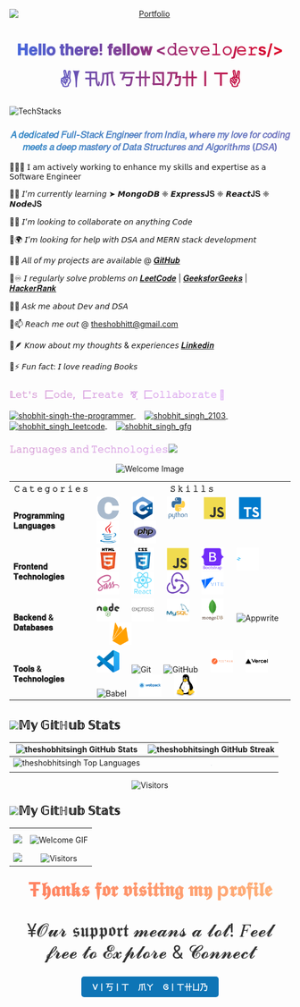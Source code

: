 <p align="center">
  <a href="https://shobhit-singh.vercel.app/" target="_blank">
    <img 
      alt="Portfolio" 
      title="Portfolio" 
      src="https://capsule-render.vercel.app/api?type=venom&height=300&text=𝑰%20%20%20𝒂𝒎%20%20%20𝑺𝒉𝒐𝒃𝒉𝒊𝒕&fontSize=80&color=0:003366,100:000033&stroke=003366&textColor=CC3333" 
      style="max-width: 100%; height: auto; display: block; margin: 0 auto;" 
    />
  </a>
</p>

<!--
<p align="center">
  <a href="https://www.linkedin.com/in/shobhit-singh-the-programmer/" target="_blank" rel="noopener noreferrer">
    <img 
      alt="LinkedIn" 
      title="LinkedIn" 
      src="https://capsule-render.vercel.app/api?type=venom&height=200&text=I%20am%20Shobhit%20Singh&fontSize=80&color=0:8871e5,100:b678c4&stroke=b678c4" 
      style="max-width: 100%; height: auto; display: block; margin: 0 auto;" 
    />
  </a>
</p>
-->

<!--
<p align="center">
  <a href="https://leetcode.com/u/shobhit_singh_leetcode/" target="_blank">
    <img 
      src="https://leetcard.jacoblin.cool/shobhit_singh_leetcode?theme=dark&font=Nunito&ext=heatmap" 
      alt="LeetCode Card" 
      width="700" 
      height="350" 
      style="border: 10px solid #00FFFF; border-radius: 10px;" 
    />
  </a>
</p>
-->
<h1 align="center" style="background: linear-gradient(to right, #4169e1, #e30022); -webkit-background-clip: text; -webkit-text-fill-color: transparent;">
    𝐇𝐞𝐥𝐥𝐨 𝐭𝐡𝐞𝐫𝐞! 𝐟𝐞𝐥𝐥𝐨𝐰 <𝚍𝚎𝚟𝚎𝚕𝚘𝚥𝚎𝚛s/><br>
<!--    <img src="https://user-images.githubusercontent.com/74038190/213866269-5d00981c-7c98-46d7-8a8e-16f462f15227.gif" width="200" /> --->
      ✌𒐕   卂爪   丂卄ㄖ乃卄丨ㄒ✌
<!-- <img src="https://user-images.githubusercontent.com/74038190/213866269-5d00981c-7c98-46d7-8a8e-16f462f15227.gif" width="200" /> -->
</h1>
      
<img src="https://user-images.githubusercontent.com/74038190/240304586-d48893bd-0757-481c-8d7e-ba3e163feae7.png" alt="TechStacks" />
      
<h3 align="center" style="background: linear-gradient(to right, #348AC7, #7474BF); -webkit-background-clip: text; -webkit-text-fill-color: transparent;">
    𝐴 𝑑𝑒𝑑𝑖𝑐𝑎𝑡𝑒𝑑 𝐹𝑢𝑙𝑙-𝑆𝑡𝑎𝑐𝑘 𝐸𝑛𝑔𝑖𝑛𝑒𝑒𝑟 𝑓𝑟𝑜𝑚 𝐼𝑛𝑑𝑖𝑎, 𝑤ℎ𝑒𝑟𝑒 𝑚𝑦 𝑙𝑜𝑣𝑒 𝑓𝑜𝑟 𝑐𝑜𝑑𝑖𝑛𝑔 𝑚𝑒𝑒𝑡𝑠 𝑎 𝑑𝑒𝑒𝑝 𝑚𝑎𝑠𝑡𝑒𝑟𝑦 𝑜𝑓 𝐷𝑎𝑡𝑎 𝑆𝑡𝑟𝑢𝑐𝑡𝑢𝑟𝑒𝑠 𝑎𝑛𝑑 𝐴𝑙𝑔𝑜𝑟𝑖𝑡ℎ𝑚𝑠 (𝐷𝑆𝐴)
</h3>
      
<!-- <p align="center">
    <img src="https://user-images.githubusercontent.com/74038190/212749447-bfb7e725-6987-49d9-ae85-2015e3e7cc41.gif" alt="Welcome Image" width="500" height="350">
</p>
<p align="center"> -->
<!--     <img src="[https://user-images.githubusercontent.com/74038190/212749447-bfb7e725-6987-49d9-ae85-2015e3e7cc41.gif](https://raw.githubusercontent.com/KushalVijay/KushalVijay/refs/heads/main/finallogo1.jpg)" alt="Welcome Image" width="600" height="350">
</p> -->
<!-- <p align="center">
    <img src="https://user-images.githubusercontent.com/74038190/229223263-cf2e4b07-2615-4f87-9c38-e37600f8381a.gif" alt="Welcome Image" width="500" height="600">
</p> -->

<!-- <ul>
    <li>🧑‍💻 𝙄’𝙢 𝙘𝙪𝙧𝙧𝙚𝙣𝙩𝙡𝙮 𝙬𝙤𝙧𝙠𝙞𝙣𝙜 𝙤𝙣 𝙫𝙖𝙧𝙞𝙤𝙪𝙨 𝙥𝙧𝙤𝙟𝙚𝙘𝙩𝙨 </li>
    <li>🌱 𝙄’𝙢 𝙘𝙪𝙧𝙧𝙚𝙣𝙩𝙡𝙮 𝙡𝙚𝙖𝙧𝙣𝙞𝙣𝙜 𝙍𝙚𝙖𝙘𝙩𝐉𝐒 | 𝙉𝙤𝙙𝙚𝐉𝐒 | 𝙀𝙭𝙥𝙧𝙚𝙨𝙨𝐉𝐒 </li>
    <li>🤝 𝙄’𝙢 𝙡𝙤𝙤𝙠𝙞𝙣𝙜 𝙩𝙤 𝙘𝙤𝙡𝙡𝙖𝙗𝙤𝙧𝙖𝙩𝙚 𝙤𝙣 𝙖𝙣𝙮𝙩𝙝𝙞𝙣𝙜 𝘾𝙤𝙙𝙚 </li>
    <li>🌍 𝙄’𝙢 𝙡𝙤𝙤𝙠𝙞𝙣𝙜 𝙛𝙤𝙧 𝙝𝙚𝙡𝙥 𝙬𝙞𝙩𝙝 𝘿𝙎𝘼 𝙖𝙣𝙙 𝙈𝙀𝙍𝙉 𝙨𝙩𝙖𝙘𝙠 𝙙𝙚𝙫𝙚𝙡𝙤𝙥𝙢𝙚𝙣𝙩 </li>
    <li>🚀 𝘼𝙡𝙡 𝙤𝙛 𝙢𝙮 𝙥𝙧𝙤𝙟𝙚𝙘𝙩𝙨 𝙖𝙧𝙚 𝙖𝙫𝙖𝙞𝙡𝙖𝙗𝙡𝙚 𝙖𝙩 <a href="https://github.com/theshobhitsingh">GIƬΉЦB</a></li>
    <li>♾️ 𝙄 𝙧𝙚𝙜𝙪𝙡𝙖𝙧𝙡𝙮 𝙨𝙤𝙡𝙫𝙚 𝙥𝙧𝙤𝙗𝙡𝙚𝙢𝙨 𝙤𝙣 <a href="https://leetcode.com/u/shobhit_singh_leetcode/">Lêê†ÇðÐê</a></li>
    <li>💬 𝘼𝙨𝙠 𝙢𝙚 𝙖𝙗𝙤𝙪𝙩 𝘿𝙎𝘼 𝙖𝙣𝙙 𝙈𝙀𝙍𝙉 </li>
    <li>📫 𝙃𝙤𝙬 𝙩𝙤 𝙧𝙚𝙖𝙘𝙝 𝙢𝙚 𝙩𝙝𝙚𝙨𝙝𝙤𝙗𝙝𝙞𝙩𝙩@𝙜𝙢𝙖𝙞𝙡.𝙘𝙤𝙢 </li>
    <li>📄 𝙆𝙣𝙤𝙬 𝙖𝙗𝙤𝙪𝙩 𝙢𝙮 𝙩𝙝𝙤𝙪𝙜𝙝𝙩𝙨 ＆ 𝙚𝙭𝙥𝙚𝙧𝙞𝙚𝙣𝙘𝙚𝙨 <a href="https://www.linkedin.com/in/shobhit-singh-the-programmer/">𝙻𝚒𝚗𝚔𝚎𝚍𝚒𝚗</a></li>
    <li>⚡ 𝙁𝙪𝙣 𝙛𝙖𝙘𝙩: 𝙄 𝙡𝙤𝙫𝙚 𝙧𝙚𝙖𝙙𝙞𝙣𝙜 𝘽𝙤𝙤𝙠𝙨 </li>
</ul> -->

💠🧑‍💻 𝖨 𝖺𝗆 𝖺𝖼𝗍𝗂𝗏𝖾𝗅𝗒 𝗐𝗈𝗋𝗄𝗂𝗇𝗀 𝗍𝗈 𝖾𝗇𝗁𝖺𝗇𝖼𝖾 𝗆𝗒 𝗌𝗄𝗂𝗅𝗅𝗌 𝖺𝗇𝖽 𝖾𝗑𝗉𝖾𝗋𝗍𝗂𝗌𝖾 𝖺𝗌 𝖺 𝖲𝗈𝖿𝗍𝗐𝖺𝗋𝖾 𝖤𝗇𝗀𝗂𝗇𝖾𝖾𝗋

💠🌱 𝘐’𝘮 𝘤𝘶𝘳𝘳𝘦𝘯𝘵𝘭𝘺 𝘭𝘦𝘢𝘳𝘯𝘪𝘯𝘨 ➤ 𝙈𝙤𝙣𝙜𝙤𝘿𝘽 ❈ 𝙀𝙭𝙥𝙧𝙚𝙨𝙨𝐉𝐒 ❈ 𝙍𝙚𝙖𝙘𝙩𝐉𝐒  ❈ 𝙉𝙤𝙙𝙚𝐉𝐒 

💠🤝 𝘐’𝘮 𝘭𝘰𝘰𝘬𝘪𝘯𝘨 𝘵𝘰 𝘤𝘰𝘭𝘭𝘢𝘣𝘰𝘳𝘢𝘵𝘦 𝘰𝘯 𝘢𝘯𝘺𝘵𝘩𝘪𝘯𝘨 𝘊𝘰𝘥𝘦

💠🌍 𝘐’𝘮 𝘭𝘰𝘰𝘬𝘪𝘯𝘨 𝘧𝘰𝘳 𝘩𝘦𝘭𝘱 𝘸𝘪𝘵𝘩 𝘋𝘚𝘈 𝘢𝘯𝘥 𝘔𝘌𝘙𝘕 𝘴𝘵𝘢𝘤𝘬 𝘥𝘦𝘷𝘦𝘭𝘰𝘱𝘮𝘦𝘯𝘵

💠🚀 𝘈𝘭𝘭 𝘰𝘧 𝘮𝘺 𝘱𝘳𝘰𝘫𝘦𝘤𝘵𝘴 𝘢𝘳𝘦 𝘢𝘷𝘢𝘪𝘭𝘢𝘣𝘭𝘦 @ [𝑮𝒊𝒕𝑯𝒖𝒃](https://github.com/theshobhitsingh)

💠♾️ 𝘐 𝘳𝘦𝘨𝘶𝘭𝘢𝘳𝘭𝘺 𝘴𝘰𝘭𝘷𝘦 𝘱𝘳𝘰𝘣𝘭𝘦𝘮𝘴 𝘰𝘯 [𝑳𝒆𝒆𝒕𝑪𝒐𝒅𝒆](https://leetcode.com/u/shobhit_singh_leetcode/) | [𝑮𝒆𝒆𝒌𝒔𝒇𝒐𝒓𝑮𝒆𝒆𝒌𝒔](https://www.geeksforgeeks.org/user/shobhit_singh_gfg/) | [𝑯𝒂𝒄𝒌𝒆𝒓𝑹𝒂𝒏𝒌](https://www.hackerrank.com/profile/shobhitsingh2103)

💠💬 𝘈𝘴𝘬 𝘮𝘦 𝘢𝘣𝘰𝘶𝘵 𝘋𝘦𝘷 𝘢𝘯𝘥 𝘋𝘚𝘈

💠📫 𝘙𝘦𝘢𝘤𝘩 𝘮𝘦 𝘰𝘶𝘵 @ theshobhitt@gmail.com

💠🪶 𝘒𝘯𝘰𝘸 𝘢𝘣𝘰𝘶𝘵 𝘮𝘺 𝘵𝘩𝘰𝘶𝘨𝘩𝘵𝘴 &amp; 𝘦𝘹𝘱𝘦𝘳𝘪𝘦𝘯𝘤𝘦𝘴 [𝑳𝒊𝒏𝒌𝒆𝒅𝒊𝒏](https://www.linkedin.com/in/shobhit-singh-the-programmer/)

💠⚡ 𝘍𝘶𝘯 𝘧𝘢𝘤𝘵: 𝘐 𝘭𝘰𝘷𝘦 𝘳𝘦𝘢𝘥𝘪𝘯𝘨 𝘉𝘰𝘰𝘬𝘴

<h3 align="left" style="background: linear-gradient(to right, #d9a2d6, #e0b3ff); -webkit-background-clip: text; -webkit-text-fill-color: transparent;">
    𝕃𝚎𝚝'𝚜&nbsp;&nbsp;&nbsp;匚𝚘𝚍𝚎,&nbsp;&nbsp;&nbsp;匚𝚛𝚎𝚊𝚝𝚎&nbsp;&nbsp;&nbsp;⅋͓̽&nbsp;&nbsp;&nbsp;匚𝚘𝚕𝚕𝚊𝚋𝚘𝚛𝚊𝚝𝚎 🚀
</h3>
<p align="left">
    <a href="https://linkedin.com/in/shobhit-singh-the-programmer" target="_blank" rel="noreferrer">
        <img align="center" src="https://raw.githubusercontent.com/rahuldkjain/github-profile-readme-generator/master/src/images/icons/Social/linked-in-alt.svg" alt="shobhit-singh-the-programmer" height="30" width="40" />
    </a> &nbsp;&nbsp;&nbsp;
    <a href="https://www.hackerrank.com/shobhitsingh2103" target="_blank" rel="noreferrer">
        <img align="center" src="https://raw.githubusercontent.com/rahuldkjain/github-profile-readme-generator/master/src/images/icons/Social/hackerrank.svg" alt="shobhit_singh_2103" height="30" width="40" />
    </a> &nbsp;&nbsp;&nbsp;
    <a href="https://www.leetcode.com/shobhit_singh_leetcode" target="_blank" rel="noreferrer">
        <img align="center" src="https://raw.githubusercontent.com/rahuldkjain/github-profile-readme-generator/master/src/images/icons/Social/leet-code.svg" alt="shobhit_singh_leetcode" height="30" width="40" />
    </a> &nbsp;&nbsp;&nbsp;
    <a href="https://auth.geeksforgeeks.org/user/shobhit_singh_gfg" target="_blank" rel="noreferrer">
        <img align="center" src="https://raw.githubusercontent.com/rahuldkjain/github-profile-readme-generator/master/src/images/icons/Social/geeks-for-geeks.svg" alt="shobhit_singh_gfg" height="30" width="40" />
    </a>
</p>
<!--       <img src="https://user-images.githubusercontent.com/74038190/240304586-d48893bd-0757-481c-8d7e-ba3e163feae7.png" alt="TechStacks" /> -->

<!-- <p align="center">
    <img src="https://www.digitaladlectio.com/wp-content/uploads/2020/04/New-PNC-Animated-Banners.gif" alt="Animated Banner" width="2000" />
</p> -->

<h3 align="left" style="background: linear-gradient(to right, #d9a2d6, #e0b3ff); -webkit-background-clip: text; -webkit-text-fill-color: transparent;">
   𝙻𝚊𝚗𝚐𝚞𝚊𝚐𝚎𝚜 𝚊𝚗𝚍 𝚃𝚎𝚌𝚑𝚗𝚘𝚕𝚘𝚐𝚒𝚎𝚜<img src='https://user-images.githubusercontent.com/74038190/206662607-d9e7591e-bbf9-42f9-9386-29efc927bc16.gif' width="50"> 
</h3>

<p align="center">
    <img src="https://user-images.githubusercontent.com/74038190/219923809-b86dc415-a0c2-4a38-bc88-ad6cf06395a8.gif" alt="Welcome Image" width="300" height="300">
</p>
<table>
  <tr>
    <th>𝙲 𝚊 𝚝 𝚎 𝚐 𝚘 𝚛 𝚒 𝚎 𝚜</th>
    <th>𝚂 𝚔 𝚒 𝚕 𝚕 𝚜</th>
  </tr>
  <tr>
    <td><strong>𝐏𝐫𝐨𝐠𝐫𝐚𝐦𝐦𝐢𝐧𝐠 𝐋𝐚𝐧𝐠𝐮𝐚𝐠𝐞𝐬</strong></td>
    <td>
      <img src="https://raw.githubusercontent.com/devicons/devicon/master/icons/c/c-original.svg" alt="C" width="40" height="40" />&nbsp;&nbsp;&nbsp;&nbsp;&nbsp;
      <img src="https://raw.githubusercontent.com/devicons/devicon/master/icons/cplusplus/cplusplus-original.svg" alt="C++" width="40" height="40" />&nbsp;&nbsp;&nbsp;&nbsp;&nbsp;
      <img src="https://raw.githubusercontent.com/devicons/devicon/master/icons/python/python-original-wordmark.svg" alt="Python" width="40" height="40" />&nbsp;&nbsp;&nbsp;&nbsp;&nbsp;&nbsp;
      <img src="https://raw.githubusercontent.com/devicons/devicon/master/icons/javascript/javascript-original.svg" alt="JavaScript" width="40" height="40" />&nbsp;&nbsp;&nbsp;&nbsp;&nbsp;
      <img src="https://raw.githubusercontent.com/devicons/devicon/master/icons/typescript/typescript-original.svg" alt="TypeScript" width="40" height="40" />&nbsp;&nbsp;&nbsp;&nbsp;&nbsp;
      <img src="https://raw.githubusercontent.com/devicons/devicon/master/icons/java/java-original.svg" alt="Java" width="40" height="40" />&nbsp;&nbsp;&nbsp;&nbsp;&nbsp;&nbsp;
      <img src="https://raw.githubusercontent.com/devicons/devicon/master/icons/php/php-original.svg" alt="PHP" width="40" height="40" />&nbsp;&nbsp;&nbsp;&nbsp;&nbsp;
    </td>
  </tr>
  <tr>
    <td><strong>𝐅𝐫𝐨𝐧𝐭𝐞𝐧𝐝 𝐓𝐞𝐜𝐡𝐧𝐨𝐥𝐨𝐠𝐢𝐞𝐬</strong></td>
    <td>
      <img src="https://raw.githubusercontent.com/devicons/devicon/master/icons/html5/html5-original-wordmark.svg" alt="HTML5" width="40" height="40" />&nbsp;&nbsp;&nbsp;&nbsp;&nbsp;
      <img src="https://raw.githubusercontent.com/devicons/devicon/master/icons/css3/css3-original-wordmark.svg" alt="CSS3" width="40" height="40" />&nbsp;&nbsp;&nbsp;&nbsp;&nbsp;
      <img src="https://raw.githubusercontent.com/devicons/devicon/master/icons/javascript/javascript-original.svg" alt="JavaScript" width="40" height="40" />&nbsp;&nbsp;&nbsp;&nbsp;&nbsp;
      <img src="https://raw.githubusercontent.com/devicons/devicon/master/icons/bootstrap/bootstrap-plain-wordmark.svg" alt="Bootstrap" width="40" height="40" />&nbsp;&nbsp;&nbsp;&nbsp;&nbsp;
      <img src="https://raw.githubusercontent.com/devicons/devicon/master/icons/tailwindcss/tailwindcss-original-wordmark.svg" alt="Tailwind CSS" width="40" height="40" />&nbsp;&nbsp;&nbsp;&nbsp;&nbsp;
      <img src="https://raw.githubusercontent.com/devicons/devicon/master/icons/sass/sass-original.svg" alt="Sass" width="40" height="40" />&nbsp;&nbsp;&nbsp;&nbsp;&nbsp;
      <img src="https://raw.githubusercontent.com/devicons/devicon/master/icons/react/react-original-wordmark.svg" alt="React" width="40" height="40" />&nbsp;&nbsp;&nbsp;&nbsp;&nbsp;
      <img src="https://raw.githubusercontent.com/devicons/devicon/master/icons/redux/redux-original.svg" alt="Redux" width="40" height="40" />&nbsp;&nbsp;&nbsp;&nbsp;&nbsp;
      <img src="https://raw.githubusercontent.com/devicons/devicon/master/icons/vite/vite-original-wordmark.svg" alt="Vite" width="40" height="40" />&nbsp;&nbsp;&nbsp;&nbsp;&nbsp;
    </td>
  </tr>
  <tr>
    <td><strong>𝐁𝐚𝐜𝐤𝐞𝐧𝐝 & 𝐃𝐚𝐭𝐚𝐛𝐚𝐬𝐞𝐬</strong></td>
    <td>
      <img src="https://raw.githubusercontent.com/devicons/devicon/master/icons/nodejs/nodejs-original-wordmark.svg" alt="Node.js" width="40" height="40" />&nbsp;&nbsp;&nbsp;&nbsp;&nbsp;
      <img src="https://raw.githubusercontent.com/devicons/devicon/master/icons/express/express-original-wordmark.svg" alt="Express.js" width="40" height="40" />&nbsp;&nbsp;&nbsp;&nbsp;&nbsp;
      <img src="https://raw.githubusercontent.com/devicons/devicon/master/icons/mysql/mysql-original-wordmark.svg" alt="MySQL" width="40" height="40" />&nbsp;&nbsp;&nbsp;&nbsp;&nbsp;
      <img src="https://raw.githubusercontent.com/devicons/devicon/master/icons/mongodb/mongodb-original-wordmark.svg" alt="MongoDB" width="40" height="40" />&nbsp;&nbsp;&nbsp;&nbsp;&nbsp;
      <img src="https://www.vectorlogo.zone/logos/appwriteio/appwriteio-icon.svg" alt="Appwrite" width="40" height="40" />&nbsp;&nbsp;&nbsp;&nbsp;&nbsp;
      <img src="https://raw.githubusercontent.com/devicons/devicon/master/icons/firebase/firebase-plain.svg" alt="Firebase" width="40" height="40" />
</td>
  </tr>
  <tr>
    <td><strong>𝐓𝐨𝐨𝐥𝐬 & 𝐓𝐞𝐜𝐡𝐧𝐨𝐥𝐨𝐠𝐢𝐞𝐬</strong></td>
    <td>
      <img src="https://raw.githubusercontent.com/devicons/devicon/master/icons/vscode/vscode-original.svg" alt="VSCode" width="40" height="40" />&nbsp;&nbsp;&nbsp;&nbsp;&nbsp;
      <img src="https://www.vectorlogo.zone/logos/git-scm/git-scm-icon.svg" alt="Git" width="40" height="40" />&nbsp;&nbsp;&nbsp;&nbsp;&nbsp;
<!--       <img src="https://raw.githubusercontent.com/devicons/devicon/master/icons/github/github-original-wordmark.svg" alt="GitHub" width="40" height="40" />&nbsp;&nbsp;&nbsp;&nbsp;&nbsp; -->
      <img src="https://cdn3d.iconscout.com/3d/free/thumb/free-github-8173947-6491025.png?f=webp" alt="GitHub" width="40" height="40" />&nbsp;&nbsp;&nbsp;&nbsp;&nbsp;
      <img src="https://raw.githubusercontent.com/devicons/devicon/master/icons/postman/postman-original-wordmark.svg" alt="Postman" width="40" height="40" />&nbsp;&nbsp;&nbsp;&nbsp;&nbsp;
      <img src="https://raw.githubusercontent.com/devicons/devicon/master/icons/vercel/vercel-original-wordmark.svg" alt="Vercel" width="40" height="40" />&nbsp;&nbsp;&nbsp;&nbsp;&nbsp;
      <img src="https://www.vectorlogo.zone/logos/babeljs/babeljs-icon.svg" alt="Babel" width="40" height="40" />&nbsp;&nbsp;&nbsp;&nbsp;&nbsp;
      <img src="https://raw.githubusercontent.com/devicons/devicon/master/icons/webpack/webpack-original-wordmark.svg" alt="Webpack" width="40" height="40" />&nbsp;&nbsp;&nbsp;&nbsp;&nbsp;
      <img src="https://raw.githubusercontent.com/devicons/devicon/master/icons/linux/linux-original.svg" alt="Linux" width="40" height="40" />&nbsp;&nbsp;&nbsp;&nbsp;&nbsp;
    </td>
  </tr>
</table>

<!-- <p align="left">
    <b>𝗣𝗿𝗼𝗴𝗿𝗮𝗺𝗺𝗶𝗻𝗴 𝗟𝗮𝗻𝗴𝘂𝗮𝗴𝗲𝘀:</b>
    <br>
    <div style="display: flex; flex-wrap: wrap; gap: 10px;">
        <a href="https://www.cprogramming.com/" target="_blank" rel="noreferrer"> 
            <img src="https://raw.githubusercontent.com/devicons/devicon/master/icons/c/c-original.svg" alt="c" width="40" height="40"/> 
        </a>
        <a href="https://www.w3schools.com/cpp/" target="_blank" rel="noreferrer"> 
            <img src="https://raw.githubusercontent.com/devicons/devicon/master/icons/cplusplus/cplusplus-original.svg" alt="cplusplus" width="40" height="40"/> 
        </a>
        <a href="https://www.java.com" target="_blank" rel="noreferrer"> 
            <img src="https://raw.githubusercontent.com/devicons/devicon/master/icons/java/java-original.svg" alt="java" width="40" height="40"/> 
        </a>
        <a href="https://developer.mozilla.org/en-US/docs/Web/JavaScript" target="_blank" rel="noreferrer"> 
            <img src="https://raw.githubusercontent.com/devicons/devicon/master/icons/javascript/javascript-original.svg" alt="javascript" width="40" height="40"/> 
        </a>
        <a href="https://www.typescriptlang.org/" target="_blank" rel="noreferrer"> 
            <img src="https://raw.githubusercontent.com/devicons/devicon/master/icons/typescript/typescript-original.svg" alt="typescript" width="40" height="40"/> 
        </a>
        <a href="https://www.python.org" target="_blank" rel="noreferrer"> 
            <img src="https://raw.githubusercontent.com/devicons/devicon/master/icons/python/python-original-wordmark.svg" alt="python" width="40" height="40"/> 
        </a>
        <a href="https://www.php.net" target="_blank" rel="noreferrer"> 
            <img src="https://raw.githubusercontent.com/devicons/devicon/master/icons/php/php-original.svg" alt="php" width="40" height="40"/> 
        </a>
    </div>
</p> -->

<!--
<p align="left">
    <b>𝗙𝗿𝗼𝗻𝘁𝗲𝗻𝗱 𝗧𝗲𝗰𝗵𝗻𝗼𝗹𝗼𝗴𝗶𝗲𝘀:</b>
    <br>
    <div style="display: flex; flex-wrap: wrap; gap: 10px;">
        <a href="https://developer.mozilla.org/en-US/docs/Web/HTML" target="_blank" rel="noreferrer"> <img src="https://raw.githubusercontent.com/devicons/devicon/master/icons/html5/html5-original-wordmark.svg" alt="html5" width="40" height="40"/> </a>
        <a href="https://www.w3schools.com/css/" target="_blank" rel="noreferrer"> <img src="https://raw.githubusercontent.com/devicons/devicon/master/icons/css3/css3-original-wordmark.svg" alt="css3" width="40" height="40"/> </a>
        <a href="https://developer.mozilla.org/en-US/docs/Web/JavaScript" target="_blank" rel="noreferrer"> <img src="https://raw.githubusercontent.com/devicons/devicon/master/icons/javascript/javascript-original.svg" alt="javascript" width="40" height="40"/> </a>
        <a href="https://getbootstrap.com" target="_blank" rel="noreferrer"> <img src="https://raw.githubusercontent.com/devicons/devicon/master/icons/bootstrap/bootstrap-plain-wordmark.svg" alt="bootstrap" width="40" height="40"/> </a>
        <a href="https://tailwindcss.com/" target="_blank" rel="noreferrer"> <img src="https://raw.githubusercontent.com/devicons/devicon/master/icons/tailwindcss/tailwindcss-original-wordmark.svg" alt="tailwindcss" width="40" height="40"/> </a>
        <a href="https://sass-lang.com" target="_blank" rel="noreferrer"> <img src="https://raw.githubusercontent.com/devicons/devicon/master/icons/sass/sass-original.svg" alt="sass" width="40" height="40"/> </a>
        <a href="https://reactjs.org/" target="_blank" rel="noreferrer"> <img src="https://raw.githubusercontent.com/devicons/devicon/master/icons/react/react-original-wordmark.svg" alt="react" width="40" height="40"/> </a>
        <a href="https://redux.js.org/" target="_blank" rel="noreferrer"> <img src="https://raw.githubusercontent.com/devicons/devicon/master/icons/redux/redux-original.svg" alt="redux" width="40" height="40"/> </a>
        <a href="https://vitejs.dev/" target="_blank" rel="noreferrer">
    <img src="https://raw.githubusercontent.com/devicons/devicon/master/icons/vite/vite-original-wordmark.svg" alt="vite" width="40" height="40"/>
</a>
</p>
-->

<!-- <p align="left">
    <b>𝗕𝗮𝗰𝗸𝗲𝗻𝗱 𝗮𝗻𝗱 𝗗𝗮𝘁𝗮𝗯𝗮𝘀𝗲𝘀:</b>
    <br>
    <div style="display: flex; flex-wrap: wrap; gap: 10px;">
        <a href="https://nodejs.org" target="_blank" rel="noreferrer"> <img src="https://raw.githubusercontent.com/devicons/devicon/master/icons/nodejs/nodejs-original-wordmark.svg" alt="nodejs" width="40" height="40"/> </a>
        <a href="https://expressjs.com" target="_blank" rel="noreferrer"> <img src="https://raw.githubusercontent.com/devicons/devicon/master/icons/express/express-original-wordmark.svg" alt="express" width="40" height="40"/> </a>
        <a href="https://www.mysql.com/" target="_blank" rel="noreferrer"> <img src="https://raw.githubusercontent.com/devicons/devicon/master/icons/mysql/mysql-original-wordmark.svg" alt="mysql" width="40" height="40"/> </a>
        <a href="https://www.mongodb.com/" target="_blank" rel="noreferrer"> <img src="https://raw.githubusercontent.com/devicons/devicon/master/icons/mongodb/mongodb-original-wordmark.svg" alt="mongodb" width="40" height="40"/> </a>
        <a href="https://appwrite.io" target="_blank" rel="noreferrer"> <img src="https://www.vectorlogo.zone/logos/appwriteio/appwriteio-icon.svg" alt="appwrite" width="40" height="40"/> </a>
    </div>
</p> -->
<!-- <p align="left">
    <b>𝗧𝗼𝗼𝗹𝘀 𝗮𝗻𝗱 𝗧𝗲𝗰𝗵𝗻𝗼𝗹𝗼𝗴𝗶𝗲𝘀:
</b>
    <br>
    <div style="display: flex; flex-wrap: wrap; gap: 10px;">
        <a href="https://code.visualstudio.com/" target="_blank" rel="noreferrer"> <img src="https://raw.githubusercontent.com/devicons/devicon/master/icons/vscode/vscode-original.svg" alt="vscode" width="40" height="40"/> </a>
        <a href="https://git-scm.com/" target="_blank" rel="noreferrer"> <img src="https://www.vectorlogo.zone/logos/git-scm/git-scm-icon.svg" alt="git" width="40" height="40"/> </a>
        <a href="https://github.com/" target="_blank" rel="noreferrer"> <img src="https://raw.githubusercontent.com/devicons/devicon/master/icons/github/github-original-wordmark.svg" alt="github" width="40" height="40"/> </a>
        <a href="https://www.postman.com/" target="_blank" rel="noreferrer"> <img src="https://raw.githubusercontent.com/devicons/devicon/master/icons/postman/postman-original-wordmark.svg" alt="postman" width="40" height="40"/> </a>
        <a href="https://vercel.com/" target="_blank" rel="noreferrer">
    <img src="https://raw.githubusercontent.com/devicons/devicon/master/icons/vercel/vercel-original-wordmark.svg" alt="vercel" width="40" height="40"/>
</a>
        <a href="https://babeljs.io/" target="_blank" rel="noreferrer"> <img src="https://www.vectorlogo.zone/logos/babeljs/babeljs-icon.svg" alt="babel" width="40" height="40"/> </a>
        <a href="https://webpack.js.org/" target="_blank" rel="noreferrer"> <img src="https://raw.githubusercontent.com/devicons/devicon/master/icons/webpack/webpack-original-wordmark.svg" alt="webpack" width="40" height="40"/> </a>
        <a href="https://www.linux.org/" target="_blank" rel="noreferrer"> <img src="https://raw.githubusercontent.com/devicons/devicon/master/icons/linux/linux-original.svg" alt="linux" width="40" height="40"/> </a>
    </div>
</p> -->
## <img src="https://media.giphy.com/media/cj87CxfRtrUifF3Ryk/giphy.gif" width="50">𝕄𝕪 𝔾𝕚𝕥ℍ𝕦𝕓 𝕊𝕥𝕒𝕥𝕤
<!-- <img src="https://cdn3d.iconscout.com/3d/free/thumb/free-github-8173947-6491025.png?f=webp" width="50"> MY GIƬΉЦB ƧƬΛƬƧ --->
<!-- <img src="https://github.githubassets.com/images/modules/logos_page/GitHub-Mark.png" alt="GitHub Logo" width="20" style="vertical-align: middle; margin-left: 5px;"/> MY GIƬΉЦB ƧƬΛƬƧ -->
| ![theshobhitsingh GitHub Stats](https://github-readme-stats.vercel.app/api?username=theshobhitsingh&show_icons=true&theme=radical&rank_icon=github&border_radius=10) | ![theshobhitsingh GitHub Streak](https://github-readme-streak-stats.herokuapp.com/?user=theshobhitsingh&theme=dracula&hide_border=false&border_radius=10) |
| -- | -- |
| ![theshobhitsingh Top Languages](https://github-readme-stats.vercel.app/api/top-langs/?username=theshobhitsingh&hide=HTML&langs_count=8&layout=compact&theme=blueberry&border_radius=10&size_weight=0.5&count_weight=0.5&exclude_repo=github-readme-stats) | <div style="text-align: center;"><a href="https://visitcount.itsvg.in"><img src="https://visitcount.itsvg.in/api?id=theshobhitsingh&icon=0&color=95" alt="" style="width: 500px; height: auto; border-radius: 10px; border: 1px solid #e1e4e8;" /></a></div> |
| | |

<p align="center" style="height: 10px;">
  <img src="https://komarev.com/ghpvc/?username=theshobhitsingh&label=Profile%20Views&color=003366&style=flat-square" alt="Visitors" style="width: 250px; height: auto;" />
</p>

## <img src="https://media.giphy.com/media/cj87CxfRtrUifF3Ryk/giphy.gif" width="50">𝕄𝕪 𝔾𝕚𝕥ℍ𝕦𝕓 𝕊𝕥𝕒𝕥𝕤

<table>
  <tr>
    <td>
      <img src="https://github-readme-stats.vercel.app/api?username=theshobhitsingh&show_icons=true&theme=radical&rank_icon=github&border_radius=10" width="420" />
    </td>
    <td align="center">
      <img src="https://user-images.githubusercontent.com/74038190/219923809-b86dc415-a0c2-4a38-bc88-ad6cf06395a8.gif" alt="Welcome GIF" width="350" height="250" style="margin: 10px 0;" />
    </td>
  </tr>
  <tr>
    <td>
      <img src="https://github-readme-stats.vercel.app/api/top-langs/?username=theshobhitsingh&hide=HTML&langs_count=8&layout=compact&theme=blueberry&border_radius=10&size_weight=0.5&count_weight=0.5&exclude_repo=github-readme-stats" width="420" />
    </td>
    <td align="center">
      <img src="https://komarev.com/ghpvc/?username=theshobhitsingh&label=Profile%20Views&color=003366&style=flat-square" alt="Visitors" width="250" />
    </td>
  </tr>
</table>

<!-- <img src="https://cdn3d.iconscout.com/3d/free/thumb/free-github-8173947-6491025.png?f=webp" width="50"> MY GIƬΉЦB ƧƬΛƬƧ --->
<!-- <img src="https://github.githubassets.com/images/modules/logos_page/GitHub-Mark.png" alt="GitHub Logo" width="20" style="vertical-align: middle; margin-left: 5px;"/> MY GIƬΉЦB ƧƬΛƬƧ -->


<!-- <img src="https://cdn3d.iconscout.com/3d/free/thumb/free-github-8173947-6491025.png?f=webp" width="50"> MY GIƬΉЦB ƧƬΛƬƧ --->
<!-- <img src="https://github.githubassets.com/images/modules/logos_page/GitHub-Mark.png" alt="GitHub Logo" width="20" style="vertical-align: middle; margin-left: 5px;"/> MY GIƬΉЦB ƧƬΛƬƧ -->

<h3 align="center" style="background: linear-gradient(to right, #ff7e5f, #feb47b); -webkit-background-clip: text; -webkit-text-fill-color: transparent; font-size: 2.5em; margin: 20px 0;">
   Ŧ𝖍𝖆𝖓𝖐𝖘 𝖋𝖔𝖗 𝖛𝖎𝖘𝖎𝖙𝖎𝖓𝖌 𝖒𝖞 p𝖗𝖔𝖋𝖎𝖑𝖊
</h3>
<p align="center" style="font-size: 2rem; color: #333;">
    ¥𝓞𝓾𝓻 𝖘𝖚𝖕𝖕𝖔𝖗𝖙 𝓶𝓮𝓪𝓷𝓼  𝓪 𝓵𝓸𝓽! 𝐹𝓮𝓮𝓵 𝓯𝓻𝓮𝓮 𝓽𝓸 𝓔𝔁𝓹𝓵𝓸𝓻𝓮 & 𝓒𝓸𝓷𝓷𝓮𝓬𝓽
</p>
<div align="center" style="margin-top: 20px;">
    <a href="https://github.com/theshobhitsingh" style="text-decoration: none; background-color: #0e75b6; color: white; padding: 10px 20px; border-radius: 5px; font-weight: bold;">
        ᐯ丨丂丨ㄒ&nbsp;&nbsp;&nbsp;&nbsp;&nbsp;爪ㄚ&nbsp;&nbsp;&nbsp;&nbsp;&nbsp;Ꮆ丨ㄒ卄ㄩ乃
    </a>
</div>
